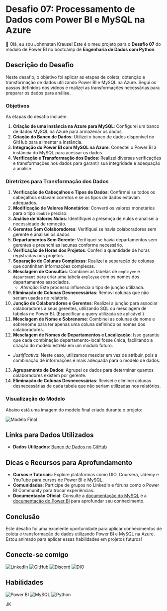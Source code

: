 # Desafio 07: Processamento de Dados com Power BI e MySQL na Azure

👋 Olá, eu sou Johnnatan Krause! Este é o meu projeto para o **Desafio 07** do módulo de Power BI no bootcamp de **Engenharia de Dados com Python**.

## Descrição do Desafio

Neste desafio, o objetivo foi aplicar as etapas de coleta, obtenção e transformação de dados utilizando Power BI e MySQL na Azure. Segui os passos definidos nos vídeos e realizei as transformações necessárias para preparar os dados para análise.

### Objetivos

As etapas do desafio incluem:

1. **Criação de uma Instância na Azure para MySQL**: Configurei um banco de dados MySQL na Azure para armazenar os dados.
2. **Criação do Banco de Dados**: Utilizei o banco de dados disponível no GitHub para alimentar a instância.
3. **Integração do Power BI com MySQL na Azure**: Conectei o Power BI à instância do MySQL para acessar os dados.
4. **Verificação e Transformação dos Dados**: Realizei diversas verificações e transformações nos dados para garantir sua integridade e adequação à análise.

### Diretrizes para Transformação dos Dados

1. **Verificação de Cabeçalhos e Tipos de Dados**: Confirmei se todos os cabeçalhos estavam corretos e se os tipos de dados estavam adequados.
2. **Modificação de Valores Monetários**: Converti os valores monetários para o tipo `double` preciso.
3. **Análise de Valores Nulos**: Identifiquei a presença de nulos e analisei a necessidade de remoção.
4. **Gerentes Sem Colaboradores**: Verifiquei se havia colaboradores sem gerente e analisei os dados.
5. **Departamentos Sem Gerente**: Verifiquei se havia departamentos sem gerentes e preenchi as lacunas conforme necessário.
6. **Verificação de Horas dos Projetos**: Conferi a quantidade de horas registradas nos projetos.
7. **Separação de Colunas Complexas**: Realizei a separação de colunas que continham informações complexas.
8. **Mesclagem de Consultas**: Combinei as tabelas de `employee` e `department` para criar uma tabela `employee` com os nomes dos departamentos associados.
   - *Atenção*: Este processo influencia o tipo de junção utilizada.
9. **Eliminação de Colunas Desnecessárias**: Removi colunas que não seriam usadas no relatório.
10. **Junção de Colaboradores e Gerentes**: Realizei a junção para associar colaboradores a seus gerentes, utilizando SQL ou mesclagem de tabelas no Power BI. (Especificar a query utilizada se aplicável.)
11. **Mesclagem de Nome e Sobrenome**: Combinei as colunas de nome e sobrenome para ter apenas uma coluna definindo os nomes dos colaboradores.
12. **Mesclagem de Nomes de Departamentos e Localização**: Isso garantiu que cada combinação departamento-local fosse única, facilitando a criação do modelo estrela em um módulo futuro.
   - *Justificativa*: Neste caso, utilizamos mesclar em vez de atribuir, pois a combinação de informações é mais adequada para o modelo de dados.
13. **Agrupamento de Dados**: Agrupei os dados para determinar quantos colaboradores existem por gerente.
14. **Eliminação de Colunas Desnecessárias**: Revisei e eliminei colunas desnecessárias de cada tabela que não seriam utilizadas nos relatórios.

### Visualização do Modelo

Abaixo está uma imagem do modelo final criado durante o projeto:

![Modelo Final](link-para-a-imagem-do-modelo)

## Links para Dados Utilizados

- **Dados Utilizados**: [Banco de Dados no GitHub](link-para-o-banco-de-dados)

## Dicas e Recursos para Aprofundamento

- **Cursos e Tutoriais**: Explore plataformas como DIO, Coursera, Udemy e YouTube para cursos de Power BI e MySQL.
- **Comunidades**: Participe de grupos no LinkedIn e fóruns como o Power BI Community para trocar experiências.
- **Documentação Oficial**: Consulte a [documentação do MySQL](https://dev.mysql.com/doc/) e a [documentação do Power BI](https://docs.microsoft.com/pt-br/power-bi/) para aprofundar seu conhecimento.

## Conclusão

Este desafio foi uma excelente oportunidade para aplicar conhecimentos de coleta e transformação de dados utilizando Power BI e MySQL na Azure. Estou animado para aplicar essas habilidades em projetos futuros!

## Conecte-se comigo

[![LinkedIn](https://img.shields.io/badge/LinkedIn-0077B5?style=for-the-badge&logo=linkedin&logoColor=white)](https://www.linkedin.com/in/johnnatankrause/)
[![GitHub](https://img.shields.io/badge/GitHub-100000?style=for-the-badge&logo=github&logoColor=white)](https://github.com/JohnnatanKrause) 
[![Discord](https://img.shields.io/badge/Discord-7289DA?style=for-the-badge&logo=discord&logoColor=white)](https://discord.com/channels/@johnnatankrause/)
[![DIO](https://img.shields.io/badge/DIO-0000FF?style=for-the-badge&logo=digitalocean&logoColor=white)](https://www.dio.me/users/johnnatankrause)

## Habilidades

![Power BI](https://img.shields.io/badge/Power%20BI-F2C94C?style=for-the-badge&logo=powerbi&logoColor=black)
![MySQL](https://img.shields.io/badge/MySQL-4479A1?style=for-the-badge&logo=mysql&logoColor=white)
![Python](https://img.shields.io/badge/python-3670A0?style=for-the-badge&logo=python&logoColor=ffdd54)

JK
